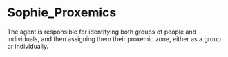 # Sophie_Proxemics
The agent is responsible for identifying both groups of people and individuals, and then assigning them their proxemic zone, either as a group or individually.
